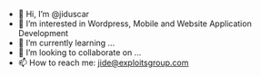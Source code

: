 - 👋 Hi, I’m @jiduscar
- 👀 I’m interested in Wordpress, Mobile and Website Application Development
- 🌱 I’m currently learning ...
- 💞️ I’m looking to collaborate on ...
- 📫 How to reach me: jide@exploitsgroup.com

<!---
jiduscar/jiduscar is a ✨ special ✨ repository because its `README.md` (this file) appears on your GitHub profile.
You can click the Preview link to take a look at your changes.
--->
